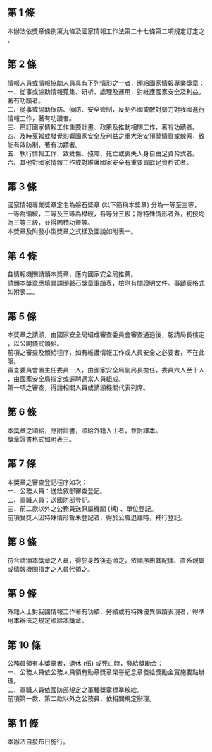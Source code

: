 第 1 條
-------
本辦法依獎章條例第九條及國家情報工作法第二十七條第二項規定訂定之  
。

第 2 條
-------
情報人員或情報協助人員具有下列情形之一者，頒給國家情報專業獎章：  
一、從事或協助情報蒐集、研析、處理及運用，對維護國家安全及利益，  
    著有功蹟者。  
二、從事或協助保防、偵防、安全管制，反制外國或敵對勢力對我國進行  
    情報工作，著有功蹟者。  
三、策訂國家情報工作重要計畫、政策及推動相關工作，著有功蹟者。  
四、及時蒐報或發覺影響國家安全及利益之重大治安預警情資或線索，致  
    能有效防制，著有功蹟者。  
五、執行情報工作，致受傷、殘障、死亡或喪失人身自由足資矜式者。  
六、其他對國家情報工作或對維護國家安全有重要貢獻足資矜式者。

第 3 條
-------
國家情報專業獎章定名為磐石獎章 (以下簡稱本獎章) 分為一等至三等，  
一等為領綬，二等及三等為襟綬，各等分三級；除特殊情形者外，初授均  
為三等三級，並得因積功晉等。  
本獎章及附發小型獎章之式樣及圖說如附表一。

第 4 條
-------
各情報機關請頒本獎章，應向國家安全局推薦。  
請頒本獎章應填具請頒磐石獎章事蹟表，檢附有關證明文件。事蹟表格式  
如附表二。

第 5 條
-------
本獎章之請頒，由國家安全局組成審查委員會審查通過後，報請局長核定  
，以公開儀式頒給。  
前項之審查及頒給程序，如有維護情報工作或人員安全之必要者，不在此  
限。  
審查委員會置主任委員一人，由國家安全局副局長擔任，委員六人至十人  
，由國家安全局指定或遴聘適當人員組成。  
第一項之審查，得請相關人員或請頒機關代表列席。

第 6 條
-------
本獎章之頒給，應附證書，頒給外籍人士者，並附譯本。  
獎章證書格式如附表三。

第 7 條
-------
本獎章之審查登記程序如次：  
一、公務人員：送銓敘部審查登記。  
二、軍職人員：送國防部登記。  
三、前二款以外之公務員送原屬機關 (構) 、單位登記。  
前項受獎人因特殊情形暫未登記者，得於公職退離時，補行登記。

第 8 條
-------
符合請頒本獎章之人員，得於身故後追頒之，依順序由其配偶、直系親屬  
或情報機關指定之人員代領之。

第 9 條
-------
外籍人士對我國情報工作著有功績、勞績或有特殊優異事蹟表現者，得準  
用本辦法之規定頒給本獎章。

第 10 條
--------
公務員領有本獎章者，退休 (伍) 或死亡時，發給獎勵金：  
一、公務人員依公務人員領有勳章獎章榮譽紀念章發給獎勵金實施要點辦  
    理。  
二、軍職人員依國防部規定之軍種獎章標準核給。  
前項第一款、第二款以外之公務員，依相關規定辦理。

第 11 條
--------
本辦法自發布日施行。

